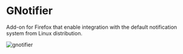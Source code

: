 GNotifier
=========

Add-on for Firefox that enable integration with the default notification system from Linux distribution.

![gnotifier](https://raw.github.com/mkiol/GNotifier/master/screenshot1.png)
